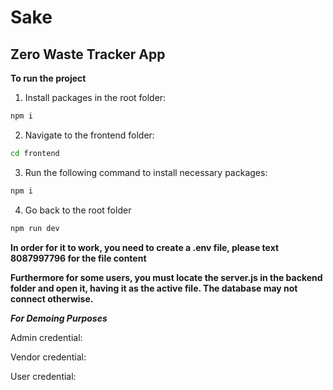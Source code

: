 # Sake
## Zero Waste Tracker App
**To run the project**
1. Install packages in the root folder:
```bash
npm i
```
2. Navigate to the frontend folder:
```bash
cd frontend
```
3. Run the following command to install necessary packages:
```bash
npm i
```
4. Go back to the root folder
```bash
npm run dev
```
**In order for it to work, you need to create a .env file, please text 8087997796 for the file content**

**Furthermore for some users, you must locate the server.js in the backend folder and open it, having it as the active file. The database may not connect otherwise.**


***For Demoing Purposes***

Admin credential:

Vendor credential:

User credential:
